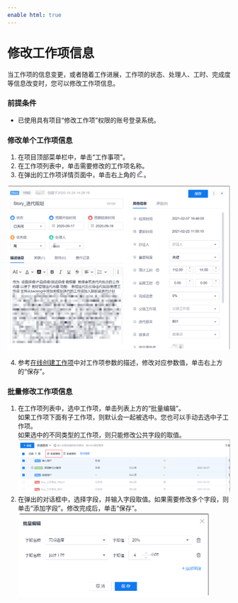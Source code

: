 ```yaml
---
enable html: true
---
```

# 修改工作项信息

当工作项的信息变更，或者随着工作进展，工作项的状态、处理人、工时、完成度等信息改变时，您可以修改工作项信息。

### 前提条件
* 已使用具有项目“修改工作项”权限的账号登录系统。

### 修改单个工作项信息
1. 在项目顶部菜单栏中，单击“工作事项”。
2. 在工作项列表中，单击需要修改的工作项名称。
3. 在弹出的工作项详情页面中，单击右上角的![](fig/modify-02.png)。                       
  <img src="fig/项目-工作项-编辑.png" style="zoom:50%">
  
4. 参考[在线创建工作项](7.3.2.1-create-backlog-online.md)中对工作项参数的描述，修改对应参数值，单击右上方的“保存”。

### 批量修改工作项信息                     
1. 在工作项列表中，选中工作项，单击列表上方的“批量编辑”。                               
     如果工作项下面有子工作项，则默认会一起被选中。您也可以手动去选中子工作项。                   
     如果选中的不同类型的工作项，则只能修改公共字段的取值。             
   <img src="fig/项目-工作项-批量编辑.png" style="zoom:50%">                   
3. 在弹出的对话框中，选择字段，并输入字段取值。如果需要修改多个字段，则单击“添加字段”。修改完成后，单击“保存”。                   
   <img src="fig/工作项-批量编辑.png" style="zoom:50%">


